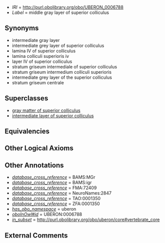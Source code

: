  * *IRI* = http://purl.obolibrary.org/obo/UBERON_0006788
 * *Label* = middle gray layer of superior colliculus

## Synonyms

 * intermediate gray layer
 * intermediate grey layer of superior colliculus
 * lamina IV of superior colliculus
 * lamina colliculi superioris iv
 * layer IV of superior colliculus
 * stratum griseum intermediale of superior colliculus
 * stratum griseum intermedium colliculi superioris
 * intermediate grey layer of the superior colliculus
 * stratum griseum centrale

## Superclasses

 * [gray matter of superior colliculus](../../UBERON/85/UBERON_0006785.md)
 * [intermediate layer of superior colliculus](../../UBERON/92/UBERON_0006792.md)

## Equivalencies


## Other Logical Axioms


## Other Annotations

 * *[database_cross_reference](../../ef/oboInOwl#hasDbXref.md)* = BAMS:MGr
 * *[database_cross_reference](../../ef/oboInOwl#hasDbXref.md)* = BAMS:igr
 * *[database_cross_reference](../../ef/oboInOwl#hasDbXref.md)* = FMA:72409
 * *[database_cross_reference](../../ef/oboInOwl#hasDbXref.md)* = NeuroNames:2847
 * *[database_cross_reference](../../ef/oboInOwl#hasDbXref.md)* = TAO:0001350
 * *[database_cross_reference](../../ef/oboInOwl#hasDbXref.md)* = ZFA:0001350
 * *[has_obo_namespace](../../ce/oboInOwl#hasOBONamespace.md)* = uberon
 * *[oboInOwl#id](../../id/oboInOwl#id.md)* = UBERON:0006788
 * *[in_subset](../../et/oboInOwl#inSubset.md)* = http://purl.obolibrary.org/obo/uberon/core#vertebrate_core

## External Comments

